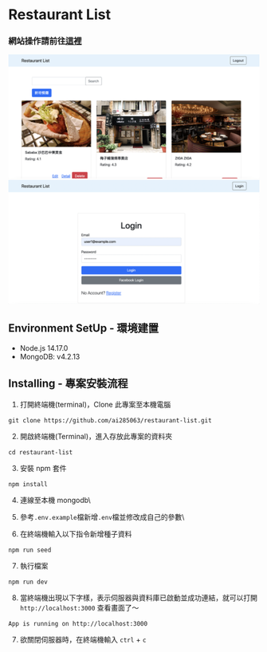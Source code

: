 # Restaurant List

### 網站操作請前往[這裡](https://enigmatic-meadow-00496.herokuapp.com/)

![demo](https://github.com/ai285063/restaurant-list/blob/master/demo-screenshots/demo.png)
![login](https://github.com/ai285063/restaurant-list/blob/master/demo-screenshots/login.png)

## Environment SetUp - 環境建置
* Node.js 14.17.0
* MongoDB: v4.2.13

## Installing - 專案安裝流程
1. 打開終端機(terminal)，Clone 此專案至本機電腦
```shell
git clone https://github.com/ai285063/restaurant-list.git
```
2. 開啟終端機(Terminal)，進入存放此專案的資料夾
```shell
cd restaurant-list
```
3. 安裝 npm 套件
```shell
npm install
```
4. 連線至本機 mongodb\

5. 參考`.env.example`檔新增`.env`檔並修改成自己的參數\

6. 在終端機輸入以下指令新增種子資料
```shell
npm run seed
```
7. 執行檔案
```shell
npm run dev
```
8. 當終端機出現以下字樣，表示伺服器與資料庫已啟動並成功連結，就可以打開 `http://localhost:3000` 查看畫面了～
```
App is running on http://localhost:3000
```
7. 欲關閉伺服器時，在終端機輸入 `ctrl` + `c`

